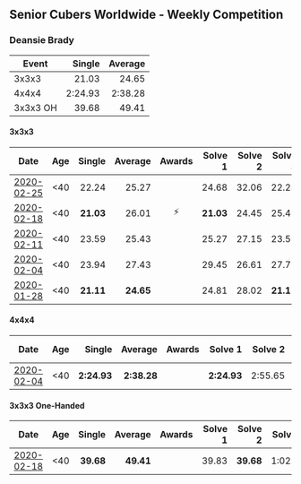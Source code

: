 ## Senior Cubers Worldwide - Weekly Competition
### Deansie Brady

| Event | Single | Average |
| -- | --: | --: |
| 3x3x3 | 21.03 | 24.65 |
| 4x4x4 | 2:24.93 | 2:38.28 |
| 3x3x3 OH | 39.68 | 49.41 |

#### 3x3x3

| Date | Age | Single | Average | Awards | Solve 1 | Solve 2 | Solve 3 | Solve 4 | Solve 5 | Video |
| :--: | :--: | --: | --: | :--: | --: | --: | --: | --: | --: | :-- |
| [2020-02-25](../3x3x3/2020-02-25.md) | <40 | 22.24 | 25.27 |  | 24.68 | 32.06 | 22.24 | 26.52 | 24.61 | [Link](https://www.facebook.com/events/196320811461109/permalink/197575774668946/) |
| [2020-02-18](../3x3x3/2020-02-18.md) | <40 | **21.03** | 26.01 | ⚡ | **21.03** | 24.45 | 25.40 | 28.19 | 29.20 | [Link](https://www.facebook.com/events/2558750947697073/permalink/2564590157113152/) |
| [2020-02-11](../3x3x3/2020-02-11.md) | <40 | 23.59 | 25.43 |  | 25.27 | 27.15 | 23.59 | 24.51 | 26.51 | [Link](https://www.facebook.com/events/616423959107229/permalink/617932848956340/) |
| [2020-02-04](../3x3x3/2020-02-04.md) | <40 | 23.94 | 27.43 |  | 29.45 | 26.61 | 27.72 | 23.94 | 27.95 | [Link](https://www.facebook.com/groups/1604105099735401/permalink/2138217702990802/) |
| [2020-01-28](../3x3x3/2020-01-28.md) | <40 | **21.11** | **24.65** |  | 24.81 | 28.02 | **21.11** | - | - | [Link](https://www.facebook.com/Magnacube.askme/videos/1047021635647834/) |


#### 4x4x4

| Date | Age | Single | Average | Awards | Solve 1 | Solve 2 | Solve 3 | Solve 4 | Solve 5 | Video |
| :--: | :--: | --: | --: | :--: | --: | --: | --: | --: | --: | :-- |
| [2020-02-04](../4x4x4/2020-02-04.md) | <40 | **2:24.93** | **2:38.28** |  | **2:24.93** | 2:55.65 | 2:34.26 | - | - | [Link](https://www.facebook.com/groups/1604105099735401/permalink/2139163042896268/) |


#### 3x3x3 One-Handed

| Date | Age | Single | Average | Awards | Solve 1 | Solve 2 | Solve 3 | Solve 4 | Solve 5 | Video |
| :--: | :--: | --: | --: | :--: | --: | --: | --: | --: | --: | :-- |
| [2020-02-18](../oh/2020-02-18.md) | <40 | **39.68** | **49.41** |  | 39.83 | **39.68** | 1:02.85 | 56.49 | 51.90 | [Link](https://www.facebook.com/events/1618332754973681/permalink/1618918598248430/) |


<!-- Global site tag (gtag.js) - Google Analytics -->
<script async src="https://www.googletagmanager.com/gtag/js?id=UA-86348435-3"></script>
<script>window.dataLayer = window.dataLayer || []; function gtag() {dataLayer.push(arguments);} gtag('js', new Date()); gtag('config', 'UA-86348435-3');</script>
